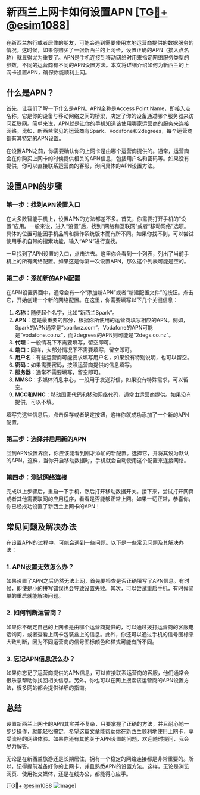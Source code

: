 # 新西兰上网卡如何设置APN [[TG💪+ @esim1088](https://t.me/s/esim1088)]

在新西兰旅行或者居住的朋友，可能会遇到需要使用本地运营商提供的数据服务的情况。这时候，如果你购买了一张新西兰的上网卡，设置正确的APN（接入点名称）就显得尤为重要了。APN是手机连接到移动网络时用来指定网络服务类型的参数，不同的运营商有不同的APN设置方法。本文将详细介绍如何为新西兰的上网卡设置APN，确保你能顺利上网。

## 什么是APN？

首先，让我们了解一下什么是APN。APN全称是Access Point Name，即接入点名称。它是你的设备与移动网络之间的桥梁，决定了你的设备通过哪个服务器来访问互联网。简单来说，APN就是让你的手机知道该使用哪家运营商的服务来连接网络。比如，新西兰常见的运营商有Spark、Vodafone和2degrees，每个运营商都有其特定的APN设置。

在设置APN之前，你需要确认你的上网卡是由哪个运营商提供的。通常，运营商会在你购买上网卡的时候提供相关的APN信息，包括用户名和密码等。如果没有提供，你可以直接联系运营商的客服，询问具体的APN设置方法。

## 设置APN的步骤

### 第一步：找到APN设置入口

在大多数智能手机上，设置APN的方法都差不多。首先，你需要打开手机的“设置”应用。一般来说，进入“设置”后，找到“网络和互联网”或者“移动网络”选项。具体的位置可能因手机品牌和操作系统版本而有所不同。如果你找不到，可以尝试使用手机自带的搜索功能，输入“APN”进行查找。

一旦找到了APN设置的入口，点击进去。这里你会看到一个列表，列出了当前手机上的所有网络配置。如果这是你第一次设置APN，那么这个列表可能是空的。

### 第二步：添加新的APN配置

在APN设置界面中，通常会有一个“添加新APN”或者“新建配置文件”的按钮。点击它，开始创建一个新的网络配置。在这里，你需要填写以下几个关键信息：

1. **名称**：随便起个名字，比如“新西兰Spark”。
2. **APN**：这是最重要的部分，根据你所使用的运营商填写相应的APN。例如，Spark的APN通常是“sparknz.com”，Vodafone的APN可能是“vodafone.co.nz”，而2degrees的APN则可能是“2degs.co.nz”。
3. **代理**：一般情况下不需要填写，留空即可。
4. **端口**：同样，大部分情况下不需要填写，留空即可。
5. **用户名**：有些运营商可能要求填写用户名，如果没有特别说明，也可以留空。
6. **密码**：如果需要密码，按照运营商提供的信息填写。
7. **服务器**：通常不需要填写，留空即可。
8. **MMSC**：多媒体消息中心，一般用于发送彩信，如果没有特殊需求，可以留空。
9. **MCC和MNC**：移动国家代码和移动网络代码，通常由运营商提供。如果没有提供，可以不填。

填写完这些信息后，点击保存或者确定按钮，这样你就成功添加了一个新的APN配置。

### 第三步：选择并启用新的APN

回到APN设置界面，你应该能看到刚才添加的新配置。选择它，并将其设为默认的APN。这样，当你开启移动数据时，手机就会自动使用这个配置来连接网络。

### 第四步：测试网络连接

完成以上步骤后，重启一下手机，然后打开移动数据开关。接下来，尝试打开网页或者其他需要联网的应用程序，看看是否能够正常上网。如果一切正常，恭喜你，你已经成功设置了新西兰上网卡的APN！

## 常见问题及解决办法

在设置APN的过程中，可能会遇到一些问题。以下是一些常见问题及其解决办法：

### 1. APN设置无效怎么办？

如果设置了APN之后仍然无法上网，首先要检查是否正确填写了APN信息。有时候，即使是小的拼写错误也会导致设置失败。其次，可以尝试重启手机，有时候简单的重启就能解决问题。

### 2. 如何判断运营商？

如果你不确定自己的上网卡是由哪个运营商提供的，可以通过拨打运营商的客服电话询问，或者查看上网卡包装盒上的信息。此外，你还可以通过手机的信号图标来大致判断，因为不同运营商的信号图标颜色和样式可能有所不同。

### 3. 忘记APN信息怎么办？

如果你忘记了运营商提供的APN信息，可以直接联系运营商的客服，他们通常会很乐意帮助你找回相关信息。另外，你也可以在网上搜索该运营商的APN设置方法，很多网站都会提供详细的指南。

## 总结

设置新西兰上网卡的APN其实并不复杂，只要掌握了正确的方法，并且耐心地一步步操作，就能轻松搞定。希望这篇文章能帮助你在新西兰顺利地使用上网卡，享受流畅的网络体验。如果你还有其他关于APN设置的问题，欢迎随时提问，我会尽力解答。

无论是在新西兰旅游还是长期居住，拥有一个稳定的网络连接都是非常重要的。所以，记得提前准备好你的上网卡，并且熟悉APN的设置方法。这样，无论是浏览网页、使用社交媒体，还是在线办公，都能得心应手。

[[TG💪+ @esim1088](https://t.me/s/esim1088) ![Image](https://i.postimg.cc/4NQfJmqS/Snipaste-2025-05-13-00-14-12.png)]